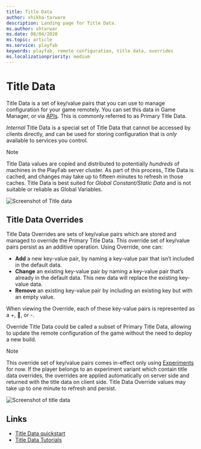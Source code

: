 ```yaml
---
title: Title Data
author: shikha-tarware
description: Landing page for Title Data.
ms.author: shtarwar
ms.date: 08/04/2020
ms.topic: article
ms.service: playfab
keywords: playfab, remote configuration, title data, overrides
ms.localizationpriority: medium
---
```


# Title Data

Title Data is a set of key/value pairs that you can use to manage configuration for your game remotely. You can set this data in Game Manager, or via [APIs](/rest/api/playfab/admin/title-wide-data-management?view=playfab-rest&preserve-view=true). This is commonly referred to as Primary Title Data. 

*Internal* Title Data is a special set of Title Data that cannot be accessed by clients directly, and can be used for storing configuration that is _only_ available to services you control.

> [!NOTE]
> Title Data values are copied and distributed to potentially _hundreds_ of machines in the PlayFab server cluster. As part of this process, Title Data is cached, and changes may take up to fifteen minutes to refresh in those caches. Title Data is best suited for _Global Constant/Static Data_ and is not suitable or reliable as Global Variables.

![Screenshot of Title data](media/tutorials/title-data-onboard.PNG "Title Data Onboarding")

## Title Data Overrides
Title Data Overrides are sets of key/value pairs which are stored and managed to override the Primary Title Data. This override set of key/value pairs persist as an additive operation. Using Override, one can:
-	**Add** a new key-value pair, by naming a key-value pair that isn’t included in the default data.
-	**Change** an existing key-value pair by naming a key-value pair that’s already in the default data. This new data will replace the existing key-value data.
-	**Remove** an existing key-value pair by including an existing key but with an empty value.

When viewing the Override, each of these key-value pairs is represented as a +, , or -. 

Override Title Data could be called a subset of Primary Title Data, allowing to update the remote configuration of the game without the need to deploy a new build.

> [!NOTE]
> This override set of key/value pairs comes in-effect only using [Experiments](../../analytics/experiments/index.md) for now. 
If the player belongs to an experiment variant which contain title data overrides, the overrides are applied automatically on server side and returned with the title data on client side.
> Title Data Override values may take up to one minute to refresh and persist. 

![Screenshot of title data](media/tutorials/title-data.PNG "Title Data and Overrides")

## Links

- [Title Data quickstart](quickstart.md)
- [Title Data Tutorials](tutorials.md)
